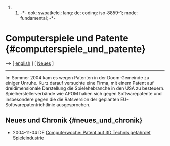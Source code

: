1.  1.  -\*- dok: swpatkelci; lang: de; coding: iso-8859-1; mode:
        fundamental; -\*-

# Computerspiele und Patente {#computerspiele_und_patente}

\--\> \[ [ english](SwpatkelciEn "wikilink") \] \[ [
Neues](SwpatcninoDe "wikilink") \]

------------------------------------------------------------------------

Im Sommer 2004 kam es wegen Patenten in der Doom-Gemeinde zu einiger
Unruhe. Kurz darauf versuchte eine Firma, mit einem Patent auf
dreidimensionale Darstellung die Spielehebranche in den USA zu
besteuern. Spielherstellerverbände wie APOM haben sich gegen
Softwarepatente und insbesondere gegen die die Ratsversion der geplanten
EU-Softwarepatentrichtlinie ausgesprochen.

## Neues und Chronik {#neues_und_chronik}

-   2004-11-04 DE [Computerwoche: Patent auf 3D Technik gefährdet
    Spieleindustrie](http://www.computerwoche.de/index.cfm?pageid=254&type=detail&artid=67169 "wikilink")
